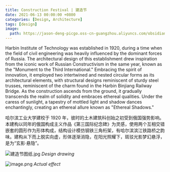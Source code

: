 ```yaml
---
title: Construction Festival | 建造节
date: 2021-06-13 00:00:00 +0800
categories: [Design, Architecture]
tags: [design] 
image:
  path: https://jason-deng-picgo.oss-cn-guangzhou.aliyuncs.com/obsidian/202405011819626.png
---
```


Harbin Institute of Technology was established in 1920, during a time when the field of civil engineering was heavily influenced by the dominant forces of Russia. The architectural design of this establishment drew inspiration from the iconic work of Russian Constructivism in the same year, known as the "Monument to the Third International." Embracing the spirit of innovation, it employed two intertwined and nested circular forms as its architectural elements, with structural designs reminiscent of sturdy steel trusses, reminiscent of the charm found in the Harbin Binjiang Railway Bridge. As the construction ascends from the ground, it gradually transcends the realm of solidity and embraces ethereal qualities. Under the caress of sunlight, a tapestry of mottled light and shadow dances enchantingly, creating an ethereal allure known as "Ethereal Shadows."

哈尔滨工业大学建校于 1920 年，彼时的土木建筑科创始之初受到俄国强势影响。本建构以同年的俄国构成主义作品《第三国际纪念碑》为灵感，使用两个互相交错嵌套的圆形作为形体构成，结构设计模仿钢铁三角桁架，有哈尔滨滨江铁路桥之韵味。建构从下而上脱实向虚，形体逐渐消隐，在阳光照耀下，斑驳光影梦幻悬浮，是为“玄影·悬隐”。

![建造节图纸.jpg](https://jason-deng-picgo.oss-cn-guangzhou.aliyuncs.com/obsidian/202405011819654.jpg)
*Design drawing*

![image.png](https://jason-deng-picgo.oss-cn-guangzhou.aliyuncs.com/obsidian/202405011844793.png)
*Actual effect*